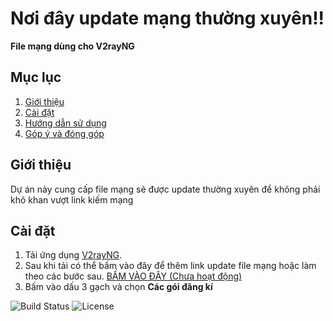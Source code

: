 # Nơi đây update mạng thường xuyên!!
**File mạng dùng cho V2rayNG**
## Mục lục
1. [Giới thiệu](#giới-thiệu)
2. [Cài đặt](#cài-đặt)
3. [Hướng dẫn sử dụng](#hướng-dẫn-sử-dụng)
4. [Góp ý và đóng góp](#góp-ý-và-đóng-góp)
## Giới thiệu
Dự án này cung cấp file mạng sẽ được update thường xuyên để không phải khô khan vượt link kiếm mạng
## Cài đặt 
1. Tải ứng dụng [V2rayNG](https://play.google.com/store/apps/details?id=com.v2ray.ang).
2. Sau khi tải có thể bấm vào đây để thêm link update file mạng hoặc làm theo các bước sau.
[BẤM VÀO ĐÂY (Chưa hoạt động)](v2rayng://install-config/?url=SubLink)
3. Bấm vào dấu 3 gạch và chọn **Các gói đăng kí**

![Build Status](https://img.shields.io/badge/build-passing-brightgreen)
![License](https://img.shields.io/badge/license-MIT-blue)

